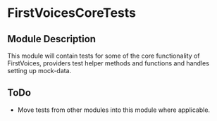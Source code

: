 # FirstVoicesCoreTests

## Module Description
This module will contain tests for some of the core functionality of FirstVoices, providers test helper methods and functions and handles setting up mock-data. 

## ToDo
* Move tests from other modules into this module where applicable.